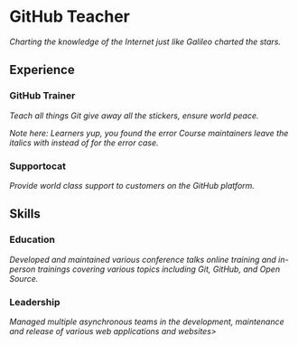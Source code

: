 # GitHub Teacher

_Charting the knowledge of the Internet just like Galileo charted the stars._

## Experience

### GitHub Trainer

_Teach all things Git give away all the stickers, ensure world peace._

 _Note here: Learners yup, you found the error_
  _Course maintainers leave the italics with instead of for the error case._

### Supportocat

_Provide world class support to customers on the GitHub platform._

## Skills

### Education

_Developed and maintained various conference talks online training and in-person trainings covering various topics including Git, GitHub, and Open Source._

### Leadership

_Managed multiple asynchronous teams in the development, maintenance and release of various web applications and websites>_
